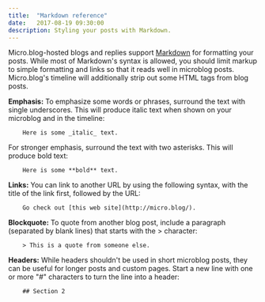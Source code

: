 ```yaml
---
title:  "Markdown reference"
date:   2017-08-19 09:30:00
description: Styling your posts with Markdown.
---
```


Micro.blog-hosted blogs and replies support [Markdown](https://daringfireball.net/projects/markdown/) for formatting your posts. While most of Markdown's syntax is allowed, you should limit markup to simple formatting and links so that it reads well in microblog posts. Micro.blog's timeline will additionally strip out some HTML tags from blog posts.

**Emphasis:** To emphasize some words or phrases, surround the text with single underscores. This will produce italic text when shown on your microblog and in the timeline:

```
	Here is some _italic_ text.
```

For stronger emphasis, surround the text with two asterisks. This will produce bold text:

```
	Here is some **bold** text.
```

**Links:** You can link to another URL by using the following syntax, with the title of the link first, followed by the URL:

```
	Go check out [this web site](http://micro.blog/).
```

**Blockquote:** To quote from another blog post, include a paragraph (separated by blank lines) that starts with the &gt; character:

```
	> This is a quote from someone else.
```

**Headers:** While headers shouldn't be used in short microblog posts, they can be useful for longer posts and custom pages. Start a new line with one or more "#" characters to turn the line into a header:

```
	## Section 2
```
